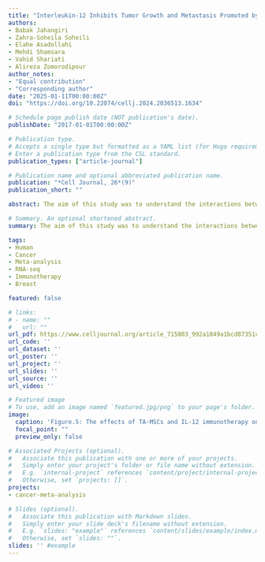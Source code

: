 ```yaml
---
title: "Interleukin-12 Inhibits Tumor Growth and Metastasis Promoted by Tumor-Associated Mesenchymal Stem Cells in Triple-Negative Breast Cancer"
authors:
- Babak Jahangiri
- Zahra-Soheila Soheili
- Elahe Asadollahi
- Mehdi Shamsara
- Vahid Shariati
- Alireza Zomorodipour
author_notes:
- "Equal contribution"
- "Corresponding author"
date: "2025-01-11T00:00:00Z"
doi: "https://doi.org/10.22074/cellj.2024.2036513.1634"

# Schedule page publish date (NOT publication's date).
publishDate: "2017-01-01T00:00:00Z"

# Publication type.
# Accepts a single type but formatted as a YAML list (for Hugo requirements).
# Enter a publication type from the CSL standard.
publication_types: ["article-journal"]

# Publication name and optional abbreviated publication name.
publication: "*Cell Journal, 26*(9)"
publication_short: ""

abstract: The aim of this study was to understand the interactions between tumor-associated mesenchymal stem cells (TA-MSCs) and triple-negative breast cancer (TNBC) cells, which appear to be necessary for developing effective therapies. In this experimental study, MDA-MB-231 and 4T1 TNBC cells were co-cultured with bone marrow-derived MSCs, and TA-MSCs conditioned media (CM) were collected. TA-MSC CM-treated TNBC cells were subjected to migration and invasion assays. Epithelial-mesenchymal transition (EMT) marker expression was quantified by real-time polymerase chain reaction (RT-PCR). Cell proliferation was measured using trypan blue exclusion technique, while cell cycle distribution and apoptosis were assessed by flow cytometry. The effects of TA-MSCs on tumor volume, survival rate, and lung metastasis were evaluated by subcutaneous co-injection of MSCs with 4T1 cells in the right flanks of BALB/c mice (n=5 per group). Intratumoral interleukin-12 (IL-12) immunotherapy was performed using lentiviral particles as a rescue experiment. The TA-MSCs RNA-seq dataset (PRJEB27694) was analyzed to detect elevated metastasis-associated oncogenes, downloaded from the European Nucleotide Archive database. For validation of the RNA-seq data analysis, the expression levels of candidate oncogenes were evaluated in TA-MSCs, TNBC cells, and tumor tissue using RT-PCR. TA-MSCs enhanced migration, invasion, and EMT of TNBC cells in vitro without affecting cell proliferation or apoptosis. In vivo, TA-MSCs increased tumor growth and lung metastasis, while decreasing survival rates. IL-12 therapy elevated serum IL-12 and interferon-gamma (IFN-γ) expression, suppressed tumor volume and lung metastasis, and improved overall survival in the TA-MSC group. RNA-seq data analysis identified upregulated oncogenes in TA-MSCs, among which MMP3, CXCL2, CXCL5, and ICAM1 were selected as the most relevant to metastasis. These genes showed increased expression in TA-MSCs, TNBC cells, and tumor tissues. The findings of the present study revealed a complex interplay between TA-MSCs and TNBC cells that affects tumor growth and metastasis. Preclinical results indicate that intratumoral IL-12 immunotherapy shows promise in overcoming TA-MSC-promoted tumor growth and metastasis.

# Summary. An optional shortened abstract.
summary: The aim of this study was to understand the interactions between tumor-associated mesenchymal stem cells (TA-MSCs) and triple-negative breast cancer (TNBC) cells, which appear to be necessary for developing effective therapies. The findings of the present study revealed a complex interplay between TA-MSCs and TNBC cells that affects tumor growth and metastasis. Preclinical results indicate that intratumoral IL-12 immunotherapy shows promise in overcoming TA-MSC-promoted tumor growth and metastasis.

tags:
- Human
- Cancer
- Meta-analysis
- RNA-seq
- Immunotherapy
- Breast

featured: false

# links:
# - name: ""
#   url: ""
url_pdf: https://www.celljournal.org/article_715803_992a1849a1bcd87351c744f0fc3ba0fa.pdf
url_code: ''
url_dataset: ''
url_poster: ''
url_project: ''
url_slides: ''
url_source: ''
url_video: ''

# Featured image
# To use, add an image named `featured.jpg/png` to your page's folder. 
image:
  caption: 'Figure.5: The effects of TA-MSCs and IL-12 immunotherapy on the metastasis of 4T1 TNBC cells'
  focal_point: ""
  preview_only: false

# Associated Projects (optional).
#   Associate this publication with one or more of your projects.
#   Simply enter your project's folder or file name without extension.
#   E.g. `internal-project` references `content/project/internal-project/index.md`.
#   Otherwise, set `projects: []`.
projects:
- cancer-meta-analysis

# Slides (optional).
#   Associate this publication with Markdown slides.
#   Simply enter your slide deck's filename without extension.
#   E.g. `slides: "example"` references `content/slides/example/index.md`.
#   Otherwise, set `slides: ""`.
slides: '' #example
---
```

